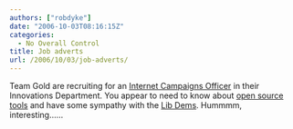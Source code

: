 ```yaml
---
authors: ["robdyke"]
date: "2006-10-03T08:16:15Z"
categories:
  - No Overall Control
title: Job adverts
url: /2006/10/03/job-adverts/
---
```

Team Gold are recruiting for an [Internet Campaigns Officer](http://www.libdems.org.uk/jobs.html) in their Innovations Department. You appear to need to know about [open source tools](http://wikwi.robdyke.com "The RD.C wik wik wah....") and have some sympathy with the [Lib Dems](http://stmp.robdyke.com "Sarah Teather Is My MP"). Hummmm, interesting......